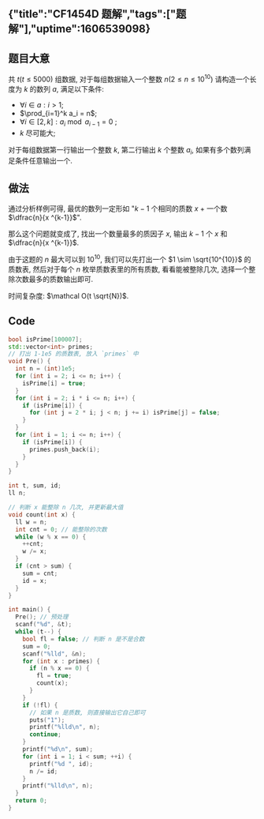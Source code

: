 {"title":"CF1454D 题解","tags":["题解"],"uptime":1606539098}
---
题目大意
---

共 $t (t\le 5000)$ 组数据,
对于每组数据输入一个整数 $n (2 \le n \le 10^{10})$
请构造一个长度为 $k$ 的数列 $a$, 满足以下条件:

- $\forall i \in a : i > 1$;
- $\prod_{i=1}^k a_i = n$;
- $\forall i \in [2,k] : a_i \bmod a_{i-1} = 0$ ;
- $k$ 尽可能大;

对于每组数据第一行输出一个整数 $k$,
第二行输出 $k$ 个整数 $a_i$, 如果有多个数列满足条件任意输出一个.

做法
--

通过分析样例可得, 最优的数列一定形如
"$k - 1$ 个相同的质数 $x$ + 一个数 $\dfrac{n}{x ^{k-1}}$".

那么这个问题就变成了, 找出一个数量最多的质因子 $x$,
输出 $k-1$ 个 $x$ 和 $\dfrac{n}{x ^{k-1}}$.

由于这题的 $n$ 最大可以到 $10^{10}$,
我们可以先打出一个 $1 \sim \sqrt{10^{10}}$ 的质数表,
然后对于每个 $n$ 枚举质数表里的所有质数, 看看能被整除几次, 
选择一个整除次数最多的质数输出即可.

时间复杂度: $\mathcal O(t \sqrt{N})$.

Code
---

```cpp
bool isPrime[100007];
std::vector<int> primes;
// 打出 1-1e5 的质数表, 放入 `primes` 中
void Pre() {
  int n = (int)1e5;
  for (int i = 2; i <= n; i++) {
    isPrime[i] = true;
  }
  for (int i = 2; i * i <= n; i++) {
    if (isPrime[i]) {
      for (int j = 2 * i; j < n; j += i) isPrime[j] = false;
    }
  }
  for (int i = 1; i <= n; i++) {
    if (isPrime[i]) {
      primes.push_back(i);
    }
  }
}

int t, sum, id;
ll n;

// 判断 x 能整除 n 几次, 并更新最大值
void count(int x) {
  ll w = n;
  int cnt = 0; // 能整除的次数
  while (w % x == 0) {
    ++cnt;
    w /= x;
  }
  if (cnt > sum) {
    sum = cnt;
    id = x;
  }
}

int main() {
  Pre(); // 预处理
  scanf("%d", &t);
  while (t--) {
    bool fl = false; // 判断 n 是不是合数
    sum = 0;
    scanf("%lld", &n);
    for (int x : primes) {
      if (n % x == 0) {
        fl = true;
        count(x);
      }
    }
    if (!fl) {
      // 如果 n 是质数, 则直接输出它自己即可
      puts("1");
      printf("%lld\n", n);
      continue;
    }
    printf("%d\n", sum);
    for (int i = 1; i < sum; ++i) {
      printf("%d ", id);
      n /= id;
    }
    printf("%lld\n", n);
  }
  return 0;
}
```